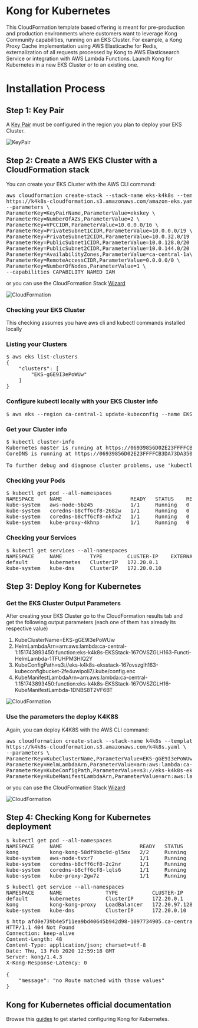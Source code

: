 # Kong for Kubernetes

This CloudFormation template based offering is meant for pre-production and production environments where customers want to leverage Kong Community capabilities, running on an EKS Cluster. For example, a Kong Proxy Cache implementation using AWS Elasticache for Redis, externalization of all requests processed by Kong to AWS Elasticsearch Service or integration with AWS Lambda Functions. Launch Kong for Kubernetes in a new EKS Cluster or to an existing one.


#  Installation Process


## Step 1: Key Pair
A [Key Pair](https://docs.aws.amazon.com/AWSEC2/latest/UserGuide/ec2-key-pairs.html) must be configured in the region you plan to deploy your EKS Cluster.

![KeyPair](https://github.com/Kong/aws-marketplace/blob/master/screenshots/KeyPair.png)



## Step 2: Create a AWS EKS Cluster with a CloudFormation stack

You can create your EKS Cluster with the AWS CLI command:

<pre>
aws cloudformation create-stack --stack-name eks-k4k8s --template-url \
https://k4k8s-cloudformation.s3.amazonaws.com/amazon-eks.yaml \
--parameters \
ParameterKey=KeyPairName,ParameterValue=ekskey \
ParameterKey=NumberOfAZs,ParameterValue=2 \
ParameterKey=VPCCIDR,ParameterValue=10.0.0.0/16 \
ParameterKey=PrivateSubnet1CIDR,ParameterValue=10.0.0.0/19 \
ParameterKey=PrivateSubnet2CIDR,ParameterValue=10.0.32.0/19 \
ParameterKey=PublicSubnet1CIDR,ParameterValue=10.0.128.0/20 \
ParameterKey=PublicSubnet2CIDR,ParameterValue=10.0.144.0/20 \
ParameterKey=AvailabilityZones,ParameterValue=ca-central-1a\\,ca-central-1b \
ParameterKey=RemoteAccessCIDR,ParameterValue=0.0.0.0/0 \
ParameterKey=NumberOfNodes,ParameterValue=1 \
--capabilities CAPABILITY_NAMED_IAM
</pre>

or you can use the CloudFormation Stack [Wizard](https://console.aws.amazon.com/cloudformation/home?region=us-east-1#/stacks/new?stackName=k4k8s-eks&templateURL=https://k4k8s-cloudformation.s3.amazonaws.com/amazon-eks.yaml)

![CloudFormation](https://github.com/Kong/aws-marketplace/blob/master/screenshots/CloudFormationStack.png)

### Checking your EKS Cluster

This checking assumes you have aws cli and kubectl commands installed locally

### Listing your Clusters
<pre>
$ aws eks list-clusters
{
    "clusters": [
        "EKS-gGE9I3ePoWUw"
    ]
}
</pre>

### Configure kubectl locally with your EKS Cluster info
<pre>
$ aws eks --region ca-central-1 update-kubeconfig --name EKS-gGE9I3ePoWUw
</pre>

### Get your Cluster info
<pre>
$ kubectl cluster-info
Kubernetes master is running at https://06939856D02E23FFFFCB3DA73DA350D3.sk1.ca-central-1.eks.amazonaws.com
CoreDNS is running at https://06939856D02E23FFFFCB3DA73DA350D3.sk1.ca-central-1.eks.amazonaws.com/api/v1/namespaces/kube-system/services/kube-dns:dns/proxy

To further debug and diagnose cluster problems, use 'kubectl cluster-info dump'.
</pre>


### Checking your Pods
<pre>
$ kubectl get pod --all-namespaces
NAMESPACE     NAME                      READY   STATUS    RESTARTS   AGE
kube-system   aws-node-5bz45            1/1     Running   0          9m47s
kube-system   coredns-b8cff6cf8-2682w   1/1     Running   0          13m
kube-system   coredns-b8cff6cf8-nkfx2   1/1     Running   0          13m
kube-system   kube-proxy-4khnp          1/1     Running   0          9m47s
</pre>

### Checking your Services
<pre>
$ kubectl get services --all-namespaces
NAMESPACE     NAME         TYPE        CLUSTER-IP    EXTERNAL-IP   PORT(S)         AGE
default       kubernetes   ClusterIP   172.20.0.1    <none>        443/TCP         14m
kube-system   kube-dns     ClusterIP   172.20.0.10   <none>        53/UDP,53/TCP   14m
</pre>



## Step 3: Deploy Kong for Kubernetes

### Get the EKS Cluster Output Parameters

After creating your EKS Cluster go to the CloudFormation results tab and get the following output parameters (each one of them has already its respective value)

1. KubeClusterName=EKS-gGE9I3ePoWUw
2. HelmLambdaArn=arn:aws:lambda:ca-central-1:151743893450:function:eks-k4k8s-EKSStack-167OVSZGLH163-Functi-HelmLambda-1TFUHPM3HIQ2Y
3. KubeConfigPath=s3://eks-k4k8s-eksstack-167ovszglh163-kubeconfigbucket-2fe4uwipoli7/.kube/config.enc
4. KubeManifestLambdaArn=arn:aws:lambda:ca-central-1:151743893450:function:eks-k4k8s-EKSStack-167OVSZGLH16-KubeManifestLambda-1DNBS8T2VF6BT	


![CloudFormation](https://github.com/Kong/aws-marketplace/blob/master/screenshots/EKSClusterParams.png)


### Use the parameters the deploy K4K8S

Again, you can deploy K4K8S with the AWS CLI command:

<pre>
aws cloudformation create-stack --stack-name k4k8s --template-url \
https://k4k8s-cloudformation.s3.amazonaws.com/k4k8s.yaml \
--parameters \
ParameterKey=KubeClusterName,ParameterValue=EKS-gGE9I3ePoWUw \
ParameterKey=HelmLambdaArn,ParameterValue=arn:aws:lambda:ca-central-1:151743893450:function:eks-k4k8s-EKSStack-167OVSZGLH163-Functi-HelmLambda-1TFUHPM3HIQ2Y \
ParameterKey=KubeConfigPath,ParameterValue=s3://eks-k4k8s-eksstack-167ovszglh163-kubeconfigbucket-2fe4uwipoli7/.kube/config.enc \
ParameterKey=KubeManifestLambdaArn,ParameterValue=arn:aws:lambda:ca-central-1:151743893450:function:eks-k4k8s-EKSStack-167OVSZGLH16-KubeManifestLambda-1DNBS8T2VF6BT
</pre>

or you can use the CloudFormation Stack [Wizard](https://console.aws.amazon.com/cloudformation/home?region=us-east-1#/stacks/new?stackName=k4k8s-eks&templateURL=https://k4k8s-cloudformation.s3.amazonaws.com/k4k8s.yaml)


![CloudFormation](https://github.com/Kong/aws-marketplace/blob/master/screenshots/CloudFormationStack2.png)




## Step 4: Checking Kong for Kubernetes deployment

<pre>
$ kubectl get pod --all-namespaces
NAMESPACE     NAME                         READY   STATUS    RESTARTS   AGE
kong          kong-kong-58df9bbc9d-gl5nx   2/2     Running   1          2m12s
kube-system   aws-node-tvxr7               1/1     Running   0          17m
kube-system   coredns-b8cff6cf8-2c2nr      1/1     Running   0          23m
kube-system   coredns-b8cff6cf8-lqls6      1/1     Running   0          23m
kube-system   kube-proxy-2gw7z             1/1     Running   0          17m
</pre>

<pre>
$ kubectl get service --all-namespaces
NAMESPACE     NAME              TYPE           CLUSTER-IP      EXTERNAL-IP                                                                  PORT(S)                      AGE
default       kubernetes        ClusterIP      172.20.0.1      <none>                                                                       443/TCP                      25m
kong          kong-kong-proxy   LoadBalancer   172.20.97.128   afd0e739b4e5f11ea9bd40645b942d98-1097734905.ca-central-1.elb.amazonaws.com   80:30880/TCP,443:31916/TCP   4m18s
kube-system   kube-dns          ClusterIP      172.20.0.10     <none>                                                                       53/UDP,53/TCP                25m
</pre>


<pre>
$ http afd0e739b4e5f11ea9bd40645b942d98-1097734905.ca-central-1.elb.amazonaws.com
HTTP/1.1 404 Not Found
Connection: keep-alive
Content-Length: 48
Content-Type: application/json; charset=utf-8
Date: Thu, 13 Feb 2020 12:59:18 GMT
Server: kong/1.4.3
X-Kong-Response-Latency: 0

{
    "message": "no Route matched with those values"
}
</pre>


## Kong for Kubernetes official documentation

Browse this [guides](https://github.com/Kong/kubernetes-ingress-controller) to get started configuring Kong for Kubernetes.
